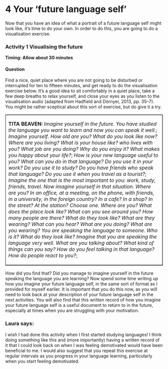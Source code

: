 # 4 Your ‘future language self’


Now that you have an idea of what a portrait of a future language self might look like, it’s time to do your own. In order to do this, you are going to do a visualisation exercise.


### Activity 1 Visualising the future 
__Timing: Allow about 30 minutes__


#### Question

Find a nice, quiet place where you are not going to be disturbed or interrupted for ten to fifteen minutes, and get ready to do the visualisation exercise below. It’s a good idea to sit comfortably in a quiet place, take a few deep breaths to relax yourself, and close your eyes as you listen to the visualisation audio (adapted from Hadfield and Dörnyei, 2013, pp. 35–7). You might be rather sceptical about this sort of exercise, but do give it a try.
<!--MEDIACONTENT--><!--TRANSCRIPT--><table xmlns:str="http://exslt.org/strings" border="1"><tr><td>
__TITA BEAVEN:__ *Imagine yourself in the future. You have studied the language you want to learn and now you can speak it well.*;
*Imagine yourself. How old are you? What do you look like now? Where are you living? What is your house like? who lives with you? What job are you doing? Why do you enjoy it? What makes you happy about your life?*;
*How is your new language useful to you? What can you do in that language? Do you use it in your work? Do you use it to study? Do you have friends who speak that language? Do you use it when you travel as a tourist?*;
*Imagine the one that is the most important to you: work, study, friends, travel. Now imagine yourself in that situation. Where are you? In an office, at a meeting, on the phone, with friends, in a university, in the foreign country? In a cafe? In a shop? In the street? At the station? Choose one. Where are you? What does the place look like? What can you see around you? How many people are there? What do they look like? What are they wearing? What can you hear? What are you doing? What are you wearing? You are speaking the language to someone. Who is it? What do they look like? Imagine that you are speaking the language very well. What are you talking about? What kind of things can you say? How do you feel talking in that language? How do people react to you?*;
</td></tr></table><!--ENDTRANSCRIPT--><!--ENDMEDIACONTENT-->
How did you find that? Did you manage to imagine yourself in the future speaking the language you are learning? Now spend some time writing up how you imagine your future language self, in the same sort of format as I provided for myself earlier. It is important that you do this now, as you will need to look back at your description of your future language self in the next activities. You will also find that this written record of how you imagine your future language self is a useful document to return to in the future, especially at times when you are struggling with your motivation. 




### Laura says:

I wish I had done this activity when I first started studying languages! I think doing something like this and (more importantly) having a written record of it that I could look back on when I was feeling demotivated would have been beneficial to me. I would also suggest that you repeat this exercise at regular intervals as you progress in your language learning, particularly when you start feeling demotivated.



